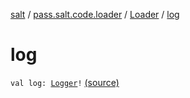 [salt](../../index.md) / [pass.salt.code.loader](../index.md) / [Loader](index.md) / [log](./log.md)

# log

`val log: `[`Logger`](https://docs.oracle.com/javase/6/docs/api/java/util/logging/Logger.html)`!` [(source)](https://github.com/kurbaniec-tgm/salt/tree/master/code/loader/Loader.kt#L18)
